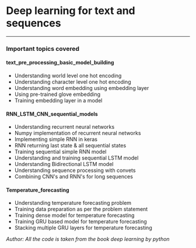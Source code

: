 # Deep learning for text and sequences
-----

### Important topics covered


#### text_pre_processing_basic_model_building

- Understanding world level one hot encoding
- Understanding character level one hot encoding
- Understanding word embedding using embedding layer
- Using pre-trained glove embedding
- Training embedding layer in a model

#### RNN_LSTM_CNN_sequential_models

- Understanding recurrent neural networks
- Numpy implementation of recurrent neural networks
- Implementing simple RNN in keras
- RNN returning last state & all sequential states
- Training sequential simple RNN model
- Understanding and training sequential LSTM model
- Understanding Bidirectional LSTM model
- Understanding sequence processing with convets
- Combining CNN's and RNN's for long sequences

#### Temperature_forecasting
- Understanding temperature forecasting problem
- Training data preparation as per the problem statement
- Training dense model for temperature forecasting
- Training GRU based model for temperature forecasting
- Stacking multiple GRU layers for temperature forecasting

 
*Author: All the code is taken from the book deep learning by python*
